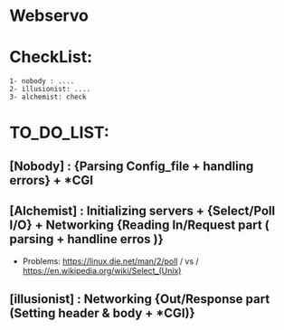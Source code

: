 # Webservo 
# CheckList:
    1- nobody : ....
    2- illusionist: ....
    3- alchemist: check


# TO_DO_LIST:
## [Nobody]         : {Parsing Config_file + handling errors} + *CGI

## [Alchemist]      : Initializing servers + {Select/Poll  I/O} + Networking {Reading In/Request part ( parsing + handline erros )}
- Problems:
https://linux.die.net/man/2/poll / vs / https://en.wikipedia.org/wiki/Select_(Unix)
>
## [illusionist]    :  Networking {Out/Response part (Setting header & body + *CGI)}